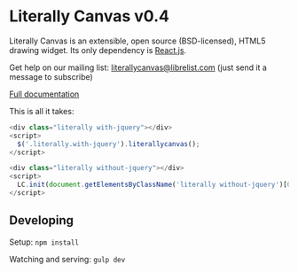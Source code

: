 Literally Canvas v0.4
=====================

Literally Canvas is an extensible, open source (BSD-licensed), HTML5 drawing
widget. Its only dependency is [React.js](http://facebook.github.io/react/).

Get help on our mailing list:
[literallycanvas@librelist.com](literallycanvas@librelist.com) (just send it a
message to subscribe)

[Full documentation](http://literallycanvas.com)

This is all it takes:

```javascript
<div class="literally with-jquery"></div>
<script>
  $('.literally.with-jquery').literallycanvas();
</script>

<div class="literally without-jquery"></div>
<script>
  LC.init(document.getElementsByClassName('literally without-jquery')[0]);
</script>
```

Developing
----------

Setup: `npm install`

Watching and serving: `gulp dev`
